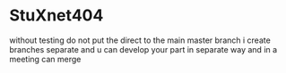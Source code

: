 # StuXnet404


 without testing do not put the direct to the main master branch i create branches separate and u can develop your part in separate way and in a meeting can merge 
 
